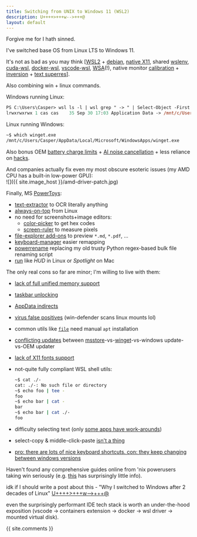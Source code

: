 ```yaml
---
title: Switching from UNIX to Windows 11 (WSL2)
description: U++++>+++w-->+++@
layout: default
---
```


Forgive me for I hath sinned.

I've switched base OS from Linux LTS to Windows 11.

It's not as bad as you may think
\[[WSL2](https://learn.microsoft.com/en-us/windows/wsl/install) +
[debian](https://www.microsoft.com/en-us/search/shop/apps?q=linux),
[native X11](https://learn.microsoft.com/en-us/windows/wsl/tutorials/gui-apps),
shared [wslenv](https://devblogs.microsoft.com/commandline/share-environment-vars-between-wsl-and-windows/),
[cuda-wsl](https://docs.nvidia.com/cuda/wsl-user-guide/index.html),
[docker-wsl](https://docs.docker.com/desktop/windows/wsl),
[vscode-wsl](https://code.visualstudio.com/blogs/2020/07/01/containers-wsl),
[WSA](https://learn.microsoft.com/en-us/windows/android/wsa/)(!),
native monitor [calibration](https://www.tomshardware.com/how-to/calibrate-your-screen-windows-11) +
[inversion](https://support.microsoft.com/en-gb/windows/use-color-filters-in-windows-43893e44-b8b3-2e27-1a29-b0c15ef0e5ce#PickTab=Windows_11&WindowsVersion=Windows_11) +
[text superres](https://learn.microsoft.com/en-us/typography/cleartype/)\].

Also combining win + linux commands.

Windows running Linux:

```ps
PS C:\Users\Casper> wsl ls -l | wsl grep " -> " | Select-Object -First 1
lrwxrwxrwx 1 cas cas    35 Sep 30 17:03 Application Data -> /mnt/c/Users/Casper/AppData/Roaming
```

Linux running Windows:

```bash
~$ which winget.exe
/mnt/c/Users/Casper/AppData/Local/Microsoft/WindowsApps/winget.exe
```

Also bonus OEM [battery charge limits](https://www.asus.com/us/support/FAQ/1032726/) +
[AI noise cancellation](https://www.asus.com/support/FAQ/1044576/) +
less reliance on [hacks](https://github.com/pwr-Solaar/Solaar).

And companies actually fix even my most obscure esoteric issues (my AMD CPU has a built-in low-power GPU):\
![]({{ site.image_host }}/amd-driver-patch.jpg)

Finally, MS [PowerToys](https://learn.microsoft.com/en-gb/windows/powertoys):

- [text-extractor](https://learn.microsoft.com/en-gb/windows/powertoys/text-extractor) to OCR literally anything
- [always-on-top](https://learn.microsoft.com/en-gb/windows/powertoys/always-on-top) from Linux
- no need for screenshots+image editors:
  + [color-picker](https://learn.microsoft.com/en-gb/windows/powertoys/color-picker) to get hex codes
  + [screen-ruler](https://learn.microsoft.com/en-gb/windows/powertoys/screen-ruler) to measure pixels
- [file-explorer add-ons](https://learn.microsoft.com/en-gb/windows/powertoys/file-explorer) to preview `*.md`, `*.pdf`, ...
- [keyboard-manager](https://learn.microsoft.com/en-gb/windows/powertoys/keyboard-manager) easier remapping
- [powerrename](https://learn.microsoft.com/en-gb/windows/powertoys/powerrename) replacing my old trusty Python regex-based bulk file renaming script
- [run](https://learn.microsoft.com/en-gb/windows/powertoys/run) like *HUD* in Linux or *Spotlight* on Mac

The only real cons so far are minor; I'm willing to live with them:

- [lack of full unified memory support](https://docs.nvidia.com/cuda/wsl-user-guide/index.html#known-limitations-for-linux-cuda-apps)
- [taskbar unlocking](https://techcommunity.microsoft.com/t5/windows-insider-program/windows-11-22533-breaks-taskbar-positioning/td-p/3062953)
- [AppData indirects](https://support.mozilla.org/en-US/kb/profiles-where-firefox-stores-user-data/discuss/10897)
- [virus false positives](https://community.harness.io/t/duplicate-virus-total-rating-as-tmate-as-trojan-malware/12292) (win-defender scans linux mounts lol)
- common utils like [`file`](https://en.wikipedia.org/wiki/File_(command)) need manual `apt` installation
- [conflicting updates](https://www.amd.com/en/support/kb/faq/pa-300) between [msstore](https://apps.microsoft.com/store/apps)-vs-[winget](https://github.com/microsoft/winget-cli)-vs-windows update-vs-OEM updater
- [lack of X11 fonts support](https://github.com/microsoft/wslg/issues/310)
- not-quite fully compliant WSL shell utils:

  ```bash
  ~$ cat ./-
  cat: ./-: No such file or directory
  ~$ echo foo | tee -
  foo
  ~$ echo bar | cat -
  bar
  ~$ echo bar | cat ./-
  foo
  ```

- difficulty selecting text (only [some apps have work-arounds](http://kb.mozillazine.org/Layout.word_select.eat_space_to_next_word))
- select-copy & middle-click-paste [isn't a thing](https://answers.microsoft.com/en-us/windows/forum/all/selection-into-clipboard-and-middle-mouse-button/fc65a0a8-34f2-43b1-bbbf-e29b2b699eb9)
- [pro: there are lots of nice keyboard shortcuts. con: they keep changing between windows versions](https://support.microsoft.com/en-us/windows/keyboard-shortcuts-in-windows-dcc61a57-8ff0-cffe-9796-cb9706c75eec)

Haven't found any comprehensive guides online from 'nix powerusers taking win seriously (e.g. [this](https://adamtheautomator.com/windows-subsystem-for-linux/) has surprisingly little info).

idk if I should write a post about this - "Why I switched to Windows after 2 decades of Linux" [U++++\>+++w\--\>+++@](https://manpages.ubuntu.com/manpages/bionic/man1/geekcode.1.html)

even the surprisingly performant IDE tech stack is worth an under-the-hood exposition (vscode -\> containers extension -\> docker -\> wsl driver -\> mounted virtual disk).

{{ site.comments }}
